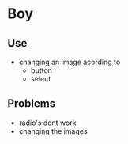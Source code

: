 # Boy
## Use
- changing an image acording to
  - button
  - select

## Problems
- radio's dont work
- changing the images